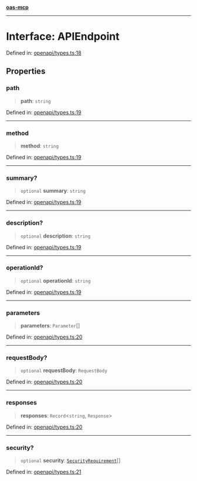 [**oas-mcp**](../README.md)

***

# Interface: APIEndpoint

Defined in: [openapi/types.ts:18](https://github.com/elwizard33/oas-mcp/blob/360f27d669a1e52ab74d11caab548be9e7506b7d/src/openapi/types.ts#L18)

## Properties

### path

> **path**: `string`

Defined in: [openapi/types.ts:19](https://github.com/elwizard33/oas-mcp/blob/360f27d669a1e52ab74d11caab548be9e7506b7d/src/openapi/types.ts#L19)

***

### method

> **method**: `string`

Defined in: [openapi/types.ts:19](https://github.com/elwizard33/oas-mcp/blob/360f27d669a1e52ab74d11caab548be9e7506b7d/src/openapi/types.ts#L19)

***

### summary?

> `optional` **summary**: `string`

Defined in: [openapi/types.ts:19](https://github.com/elwizard33/oas-mcp/blob/360f27d669a1e52ab74d11caab548be9e7506b7d/src/openapi/types.ts#L19)

***

### description?

> `optional` **description**: `string`

Defined in: [openapi/types.ts:19](https://github.com/elwizard33/oas-mcp/blob/360f27d669a1e52ab74d11caab548be9e7506b7d/src/openapi/types.ts#L19)

***

### operationId?

> `optional` **operationId**: `string`

Defined in: [openapi/types.ts:19](https://github.com/elwizard33/oas-mcp/blob/360f27d669a1e52ab74d11caab548be9e7506b7d/src/openapi/types.ts#L19)

***

### parameters

> **parameters**: `Parameter`[]

Defined in: [openapi/types.ts:20](https://github.com/elwizard33/oas-mcp/blob/360f27d669a1e52ab74d11caab548be9e7506b7d/src/openapi/types.ts#L20)

***

### requestBody?

> `optional` **requestBody**: `RequestBody`

Defined in: [openapi/types.ts:20](https://github.com/elwizard33/oas-mcp/blob/360f27d669a1e52ab74d11caab548be9e7506b7d/src/openapi/types.ts#L20)

***

### responses

> **responses**: `Record`\<`string`, `Response`\>

Defined in: [openapi/types.ts:20](https://github.com/elwizard33/oas-mcp/blob/360f27d669a1e52ab74d11caab548be9e7506b7d/src/openapi/types.ts#L20)

***

### security?

> `optional` **security**: [`SecurityRequirement`](SecurityRequirement.md)[]

Defined in: [openapi/types.ts:21](https://github.com/elwizard33/oas-mcp/blob/360f27d669a1e52ab74d11caab548be9e7506b7d/src/openapi/types.ts#L21)
